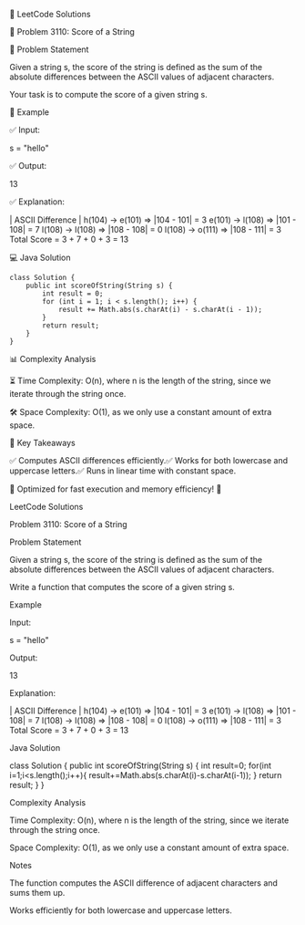 🚀 LeetCode Solutions

🔢 Problem 3110: Score of a String

📌 Problem Statement

Given a string s, the score of the string is defined as the sum of the absolute differences between the ASCII values of adjacent characters.

Your task is to compute the score of a given string s.

📝 Example

✅ Input:

s = "hello"

✅ Output:

13

✅ Explanation:

| ASCII Difference |
h(104) -> e(101) => |104 - 101| = 3
e(101) -> l(108) => |101 - 108| = 7
l(108) -> l(108) => |108 - 108| = 0
l(108) -> o(111) => |108 - 111| = 3
Total Score = 3 + 7 + 0 + 3 = 13

💻 Java Solution
```
class Solution {
    public int scoreOfString(String s) {
        int result = 0;
        for (int i = 1; i < s.length(); i++) {
            result += Math.abs(s.charAt(i) - s.charAt(i - 1));
        }
        return result;
    }
}
```
📊 Complexity Analysis

⏳ Time Complexity: O(n), where n is the length of the string, since we iterate through the string once.

🛠 Space Complexity: O(1), as we only use a constant amount of extra space.

🔎 Key Takeaways

✅ Computes ASCII differences efficiently.✅ Works for both lowercase and uppercase letters.✅ Runs in linear time with constant space.

🎯 Optimized for fast execution and memory efficiency! 🚀

LeetCode Solutions

Problem 3110: Score of a String

Problem Statement

Given a string s, the score of the string is defined as the sum of the absolute differences between the ASCII values of adjacent characters.

Write a function that computes the score of a given string s.

Example

Input:

s = "hello"

Output:

13

Explanation:

| ASCII Difference |
h(104) -> e(101) => |104 - 101| = 3
e(101) -> l(108) => |101 - 108| = 7
l(108) -> l(108) => |108 - 108| = 0
l(108) -> o(111) => |108 - 111| = 3
Total Score = 3 + 7 + 0 + 3 = 13

Java Solution

class Solution {
    public int scoreOfString(String s) {
        int result=0;
        for(int i=1;i<s.length();i++){
            result+=Math.abs(s.charAt(i)-s.charAt(i-1));
        }
        return result;
    }
}

Complexity Analysis

Time Complexity: O(n), where n is the length of the string, since we iterate through the string once.

Space Complexity: O(1), as we only use a constant amount of extra space.

Notes

The function computes the ASCII difference of adjacent characters and sums them up.

Works efficiently for both lowercase and uppercase letters.

